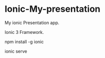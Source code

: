 # Ionic-My-presentation

My ionic Presentation app.

Ionic 3 Framework.

npm install -g ionic

ionic serve


